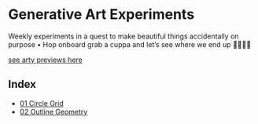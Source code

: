# Generative Art Experiments
Weekly experiments in a quest to make beautiful things accidentally on purpose
•
Hop onboard grab a cuppa and let’s see where we end up 👩🏻‍💻✨

[see arty previews here](https://www.instagram.com/han_codes/?hl=en)
## Index

- [01 Circle Grid](https://github.com/hannahleggett/experiments__genart/tree/master/01%20Circle%20Grid)
- [02 Outline Geometry](https://github.com/hannahleggett/experiments__genart/tree/master/02%20Outline%20Geometry)
